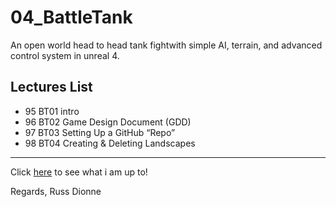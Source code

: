 # 04_BattleTank
An open world head to head tank fightwith simple AI, terrain, and advanced control system in unreal 4.
## Lectures List
* 95 BT01 intro
* 96 BT02 Game Design Document (GDD)
* 97 BT03 Setting Up a GitHub “Repo”
* 98 BT04 Creating & Deleting Landscapes

---
Click [here](http://www.russdionne.com/) to see what i am up to!

Regards,
Russ Dionne
